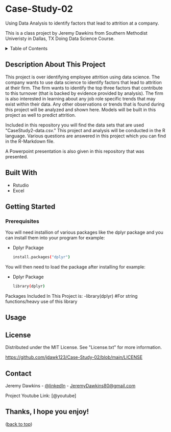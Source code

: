 # Case-Study-02
Using Data Analysis to identify factors that lead to attrition at a company. 

This is a class project by Jeremy Dawkins from Southern Methodist Univeristy in Dallas, TX Doing Data Science Course.


<!-- Table of Contents -->
<details>
  <summary>Table of Contents</summary>
  <ol>
  <li><a href="#Description-about-this-project">Description About This Project</a></li>
  <li><a href="#Built-with">Built With</a></li>
   <li><a href="#getting-started">Getting Started</a></li>
    <li><a href="#usage">Usage</a></li>
    <li><a href="#license">License</a></li>
    <li><a href="#contact">Contact</a></li>
    </ol>
</details>

<!-- Description About This Project -->
## Description About This Project

This project is over identifying employee attrition using data science. The company wants to use data science to identify factors that lead to attrition at their firm.
The firm wants to identify the top three factors that contribute to this turnover (that is backed by evidence provided by analysis). The firm is also interested in learning about any job
role specific trends that may exist within their data. Any other observations or trends that is found during this project will be analyzed and shown here. 
Models will be built in this project as well to predict attrition. 

Included in this repository you will find the data sets that are used "CaseStudy2-data.csv." This project and analysis will be conducted in the R language. Various questions are answered in this project which you can find in the R-Markdown file.

A Powerpoint presentation is also given in this repository that was presented. 


<!-- Built With -->
## Built With
- Rstudio
- Excel

<!-- Getting Started -->
## Getting Started
### Prerequisites
You will need installion of various packages like the dplyr package and you can install them into your program for example:
* Dplyr Package
  ```sh
  install.packages("dplyr")
  ```
You will then need to load the package after installing for example:
* Dplyr Package
  ```sh
  library(dplyr)
  ```
Packages Included In This Project is:
-library(dplyr)   #For string functions/heavy use of this library

<!-- Usage -->
## Usage


<!-- LICENSE -->
## License
Distributed under the MIT License. See "License.txt" for more information.

https://github.com/jdawk123/Case-Study-02/blob/main/LICENSE

<!-- CONTACT -->
## Contact

Jeremy Dawkins - [@linkedIn](https://www.linkedin.com/in/jeremydawkins/) - JeremyDawkins80@gmail.com

Project Youtube Link: [@youtube]



## Thanks, I hope you enjoy!

<p alight="right">(<a href="#top">back to top</a>)</p>
